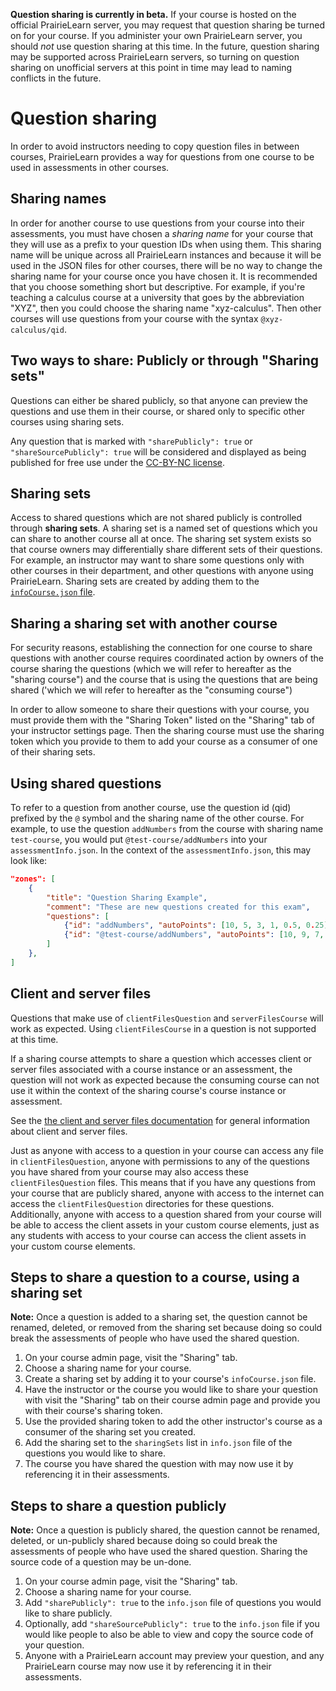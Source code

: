 **Question sharing is currently in beta.** If your course is hosted on the official PrairieLearn server, you may request that question sharing be turned on for your course. If you administer your own PrairieLearn server, you should _not_ use question sharing at this time. In the future, question sharing may be supported across PrairieLearn servers, so turning on question sharing on unofficial servers at this point in time may lead to naming conflicts in the future.

# Question sharing

In order to avoid instructors needing to copy question files in between courses, PrairieLearn provides a way for questions from one course to be used in assessments in other courses.

## Sharing names

In order for another course to use questions from your course into their assessments, you must have chosen a _sharing name_ for your course that they will use as a prefix to your question IDs when using them. This sharing name will be unique across all PrairieLearn instances and because it will be used in the JSON files for other courses, there will be no way to change the sharing name for your course once you have chosen it. It is recommended that you choose something short but descriptive. For example, if you're teaching a calculus course at a university that goes by the abbreviation "XYZ", then you could choose the sharing name "xyz-calculus". Then other courses will use questions from your course with the syntax `@xyz-calculus/qid`.

## Two ways to share: Publicly or through "Sharing sets"

Questions can either be shared publicly, so that anyone can preview the questions and use them in their course, or shared only to specific other courses using sharing sets.

Any question that is marked with `"sharePublicly": true` or `"shareSourcePublicly": true` will be considered and displayed as being published for free use under the [CC-BY-NC license](https://www.creativecommons.org/licenses/by-nc/4.0/).

## Sharing sets

Access to shared questions which are not shared publicly is controlled through **sharing sets**. A sharing set is a named set of questions which you can share to another course all at once. The sharing set system exists so that course owners may differentially share different sets of their questions. For example, an instructor may want to share some questions only with other courses in their department, and other questions with anyone using PrairieLearn. Sharing sets are created by adding them to the [`infoCourse.json` file](course.md#sharing-sets).

## Sharing a sharing set with another course

For security reasons, establishing the connection for one course to share questions with another course requires coordinated action by owners of the course sharing the questions (which we will refer to hereafter as the "sharing course") and the course that is using the questions that are being shared ('which we will refer to hereafter as the "consuming course")

In order to allow someone to share their questions with your course, you must provide them with the "Sharing Token" listed on the "Sharing" tab of your instructor settings page. Then the sharing course must use the sharing token which you provide to them to add your course as a consumer of one of their sharing sets.

## Using shared questions

To refer to a question from another course, use the question id (qid) prefixed by the `@` symbol and the sharing name of the other course. For example, to use the question `addNumbers` from the course with sharing name `test-course`, you would put `@test-course/addNumbers` into your `assessmentInfo.json`. In the context of the `assessmentInfo.json`, this may look like:

```json
"zones": [
    {
        "title": "Question Sharing Example",
        "comment": "These are new questions created for this exam",
        "questions": [
            {"id": "addNumbers", "autoPoints": [10, 5, 3, 1, 0.5, 0.25]},
            {"id": "@test-course/addNumbers", "autoPoints": [10, 9, 7, 5]}
        ]
    },
]
```

## Client and server files

Questions that make use of `clientFilesQuestion` and `serverFilesCourse` will work as expected. Using `clientFilesCourse` in a question is not supported at this time.

If a sharing course attempts to share a question which accesses client or server files associated with a course instance or an assessment, the question will not work as expected because the consuming course can not use it within the context of the sharing course's course instance or assessment.

See the [the client and server files documentation](clientServerFiles.md) for general information about client and server files.

Just as anyone with access to a question in your course can access any file in `clientFilesQuestion`, anyone with permissions to any of the questions you have shared from your course may also access these `clientFilesQuestion` files. This means that if you have any questions from your course that are publicly shared, anyone with access to the internet can access the `clientFilesQuestion` directories for these questions. Additionally, anyone with access to a question shared from your course will be able to access the client assets in your custom course elements, just as any students with access to your course can access the client assets in your custom course elements.

## Steps to share a question to a course, using a sharing set

**Note:** Once a question is added to a sharing set, the question cannot be renamed, deleted, or removed from the sharing set because doing so could break the assessments of people who have used the shared question.

1. On your course admin page, visit the "Sharing" tab.
2. Choose a sharing name for your course.
3. Create a sharing set by adding it to your course's `infoCourse.json` file.
4. Have the instructor or the course you would like to share your question with visit the "Sharing" tab on their course admin page and provide you with their course's sharing token.
5. Use the provided sharing token to add the other instructor's course as a consumer of the sharing set you created.
6. Add the sharing set to the `sharingSets` list in `info.json` file of the questions you would like to share.
7. The course you have shared the question with may now use it by referencing it in their assessments.

## Steps to share a question publicly

**Note:** Once a question is publicly shared, the question cannot be renamed, deleted, or un-publicly shared because doing so could break the assessments of people who have used the shared question. Sharing the source code of a question may be un-done.

1. On your course admin page, visit the "Sharing" tab.
2. Choose a sharing name for your course.
3. Add `"sharePublicly": true` to the `info.json` file of questions you would like to share publicly.
4. Optionally, add `"shareSourcePublicly": true` to the `info.json` file if you would like people to also be able to view and copy the source code of your question.
5. Anyone with a PrairieLearn account may preview your question, and any PrairieLearn course may now use it by referencing it in their assessments.
